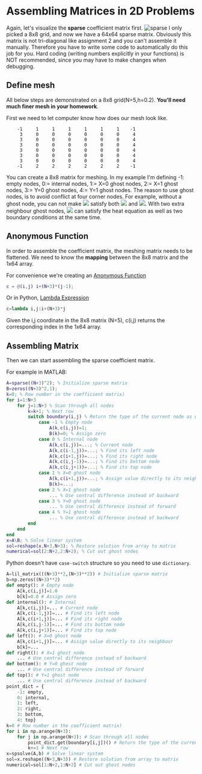 # Assembling Matrices in 2D Problems
Again, let's visualize the **sparse** coefficient matrix first.
![sparse](https://user-images.githubusercontent.com/12702149/109998150-f29ea800-7cde-11eb-8401-53665a539a6f.png)
I only picked a 8x8 grid, and now we have a 64x64 sparse matrix. Obviously this matrix is not tri-diagonal like assignment 2 and you can't assemble it manually. Therefore you have to write some code to automatically do this job for you. Hard coding (writing numbers explicitly in your functions) is NOT recommended, since you may have to make changes when debugging.

## Define mesh
All below steps are demonstrated on a 8x8 grid(N=5,h=0.2). **You'll need much finer mesh in your homework**.

First we need to let computer know how does our mesh look like.
```
    -1     1     1     1     1     1     1    -1
     3     0     0     0     0     0     0     4
     3     0     0     0     0     0     0     4
     3     0     0     0     0     0     0     4
     3     0     0     0     0     0     0     4
     3     0     0     0     0     0     0     4
     3     0     0     0     0     0     0     4
    -1     2     2     2     2     2     2    -1
```
You can create a 8x8 matrix for meshing. In my example I'm defining -1: empty nodes, 0:= internal nodes, 1:= X=0 ghost nodes, 2:= X=1 ghost nodes, 3:= Y=0 ghost nodes, 4:= Y=1 ghost nodes.
The reason to use ghost nodes, is to avoid conflict at four corner nodes. For example, without a ghost node, you can not make <img src="https://render.githubusercontent.com/render/math?math=\theta(1,1)"> satisfy both <img src="https://render.githubusercontent.com/render/math?math=\theta(1,1)=1"> and <img src="https://render.githubusercontent.com/render/math?math=\frac{d}{dx}\theta(1,1)=0">. With two extra neighbour ghost nodes, <img src="https://render.githubusercontent.com/render/math?math=\theta(1,1)"> can satisfy the heat equation as well as two boundary conditions at the same time.

## Anonymous Function
In order to assemble the coefficient matrix, the meshing matrix needs to be flattened. We need to know the **mapping** between the 8x8 matrix and the 1x64 array.

For convenience we're creating an [Anonymous Function](https://www.mathworks.com/help/matlab/matlab_prog/anonymous-functions.html)
```MATLAB
c = @(i,j) i+(N+3)*(j-1);
```
Or in Python, [Lambda Expression](https://docs.python.org/3/reference/expressions.html?highlight=lambda%20expression#lambda)
```Python
c=lambda i,j:i+(N+3)*j
```
Given the i,j coordinate in the 8x8 matrix (N=5), c(i,j) returns the corresponding index in the 1x64 array.

## Assembling Matrix
Then we can start assembling the sparse coefficient matrix.

For example in MATLAB:
```MATLAB
A=sparse((N+3)^2); % Initialize sparse matrix
B=zeros((N+3)^2,1);
k=0; % Row number in the coefficient matrix)
for i=1:N+3
    for j=1:N+3 % Scan through all nodes
        k=k+1; % Next row
        switch boundary(i,j) % Return the type of the current node as we defined
            case -1 % Empty node
                A(k,c(i,j))=1;
                B(k)=0; % Assign zero
            case 0 % Internal node
                A(k,c(i,j))=...; % Current node
                A(k,c(i-1,j))=...; % Find its left node
                A(k,c(i+1,j))=...; % Find its right node
                A(k,c(i,j-1))=...; % Find its bottom node
                A(k,c(i,j+1))=...; % Find its top node
            case 1 % X=0 ghost node
                A(k,c(i+1,j))=...; % Assign value directly to its neighbour
                B(k)=...;
            case 2 % X=1 ghost node
                ... % Use central difference instead of backward
            case 3 % Y=0 ghost node
                ... % Use central difference instead of forward
            case 4 % Y=1 ghost node
                ... % Use central difference instead of backward
        end
    end
end
x=A\B; % Solve linear system
sol=reshape(x,N+3,N+3); % Restore solution from array to matrix
numerical=sol(2:N+2,2:N+2); % Cut out ghost nodes
```
Python doesn't have `case-switch` structure so you need to use `dictionary`.
```Python
A=lil_matrix(((N+3)**2,(N+3)**2)) # Initialize sparse matrix
b=np.zeros((N+3)**2)
def empty(): # Empty node
    A[k,c(i,j)]=1.0
    b[k]=0.0 # Assign zero
def internal(): # Internal
    A[k,c(i,j)]=... # Current node
    A[k,c(i-1,j)]=... # Find its left node
    A[k,c(i+1,j)]=... # Find its right node
    A[k,c(i,j-1)]=... # Find its bottom node
    A[k,c(i,j+1)]=... # Find its top node
def left(): # X=0 ghost node
    A[k,c(i+1,j)]=... # Assign value directly to its neighbour
    b[k]=...
def right(): # X=1 ghost node
    ... # Use central difference instead of backward
def bottom(): # Y=0 ghost node
    ... # Use central difference instead of forward
def top(): # Y=1 ghost node
    ... # Use central difference instead of backward
point_dict = {
    -1: empty,
    0: internal,
    1: left,
    2: right,
    3: bottom,
    4: top}
k=0 # Row number in the coefficient matrix)
for i in np.arange(N+3): 
    for j in np.arange(N+3): # Scan through all nodes
        point_dict.get(boundary[i,j])() # Return the type of the current node as we defined
        k+=1 # Next row
x=spsolve(A,b) # Solve linear system
sol=x.reshape((N+3,N+3)) # Restore solution from array to matrix
numerical=sol[1:N+2,1:N+2] # Cut out ghost nodes
``` 
